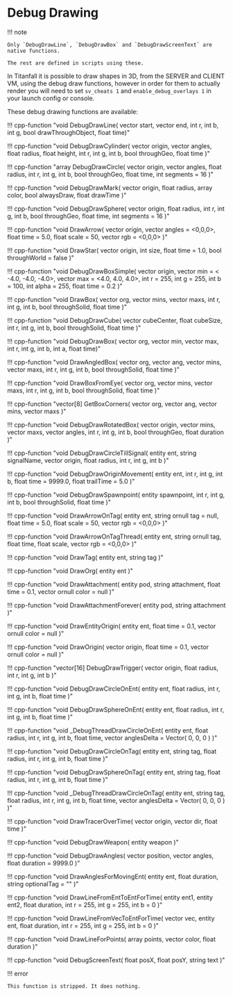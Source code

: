 # Debug Drawing

!!! note

    Only `DebugDrawLine`, `DebugDrawBox` and `DebugDrawScreenText` are native functions.

    The rest are defined in scripts using these.

In Titanfall it is possible to draw shapes in 3D, from the SERVER and CLIENT VM, using the debug draw functions, however in order for them to actually render you will need to set `sv_cheats 1` and `enable_debug_overlays 1` in your launch config or console.

These debug drawing functions are available:


!!! cpp-function "void DebugDrawLine( vector start, vector end, int r, int b, int g, bool drawThroughObject, float time)"

!!! cpp-function "void DebugDrawCylinder( vector origin, vector angles, float radius, float height, int r, int g, int b, bool throughGeo, float time )"

!!! cpp-function "array<vector> DebugDrawCircle( vector origin, vector angles, float radius, int r, int g, int b, bool throughGeo, float time, int segments = 16 )"

!!! cpp-function "void DebugDrawMark( vector origin, float radius, array<int> color, bool alwaysDraw, float drawTime )"

!!! cpp-function "void DebugDrawSphere( vector origin, float radius, int r, int g, int b, bool throughGeo, float time, int segments = 16 )"

!!! cpp-function "void DrawArrow( vector origin, vector angles = <0,0,0>, float time = 5.0, float scale = 50, vector rgb = <0,0,0> )"

!!! cpp-function "void DrawStar( vector origin, int size, float time = 1.0, bool throughWorld = false )"

!!! cpp-function "void DebugDrawBoxSimple( vector origin, vector min = < -4.0, -4.0, -4.0>, vector max = <4.0, 4.0, 4.0>, int r = 255, int g = 255, int b = 100, int alpha = 255, float time = 0.2 )"


!!! cpp-function "void DrawBox( vector org, vector mins, vector maxs, int r, int g, int b, bool throughSolid, float time )"

!!! cpp-function "void DebugDrawCube( vector cubeCenter, float cubeSize, int r, int g, int b, bool throughSolid, float time )"

!!! cpp-function "void DebugDrawBox( vector org, vector min, vector max, int r, int g, int b, int a, float time)"

!!! cpp-function "void DrawAngledBox( vector org, vector ang, vector mins, vector maxs, int r, int g, int b, bool throughSolid, float time )"

!!! cpp-function "void DrawBoxFromEye( vector org, vector mins, vector maxs, int r, int g, int b, bool throughSolid, float time )"

!!! cpp-function "vector[8] GetBoxCorners( vector org, vector ang, vector mins, vector maxs )"

!!! cpp-function "void DebugDrawRotatedBox( vector origin, vector mins, vector maxs, vector angles, int r, int g, int b, bool throughGeo, float duration )"

!!! cpp-function "void DebugDrawCircleTillSignal( entity ent, string signalName, vector origin, float radius, int r, int g, int b )"

!!! cpp-function "void DebugDrawOriginMovement( entity ent, int r, int g, int b, float time = 9999.0, float trailTime = 5.0 )"

!!! cpp-function "void DebugDrawSpawnpoint( entity spawnpoint, int r, int g, int b, bool throughSolid, float time )"

!!! cpp-function "void DrawArrowOnTag( entity ent, string ornull tag = null, float time = 5.0, float scale = 50, vector rgb = <0,0,0> )"

!!! cpp-function "void DrawArrowOnTagThread( entity ent, string ornull tag, float time, float scale, vector rgb = <0,0,0> )"

!!! cpp-function "void DrawTag( entity ent, string tag )"

!!! cpp-function "void DrawOrg( entity ent )"

!!! cpp-function "void DrawAttachment( entity pod, string attachment, float time = 0.1, vector ornull color = null )"

!!! cpp-function "void DrawAttachmentForever( entity pod, string attachment )"

!!! cpp-function "void DrawEntityOrigin( entity ent, float time = 0.1, vector ornull color = null )"

!!! cpp-function "void DrawOrigin( vector origin, float time = 0.1, vector ornull color = null )"

!!! cpp-function "vector[16] DebugDrawTrigger( vector origin, float radius, int r, int g, int b )"

!!! cpp-function "void DebugDrawCircleOnEnt( entity ent, float radius, int r, int g, int b, float time )"

!!! cpp-function "void DebugDrawSphereOnEnt( entity ent, float radius, int r, int g, int b, float time )"

!!! cpp-function "void _DebugThreadDrawCircleOnEnt( entity ent, float radius, int r, int g, int b, float time, vector anglesDelta = Vector( 0, 0, 0 ) )"

!!! cpp-function "void DebugDrawCircleOnTag( entity ent, string tag, float radius, int r, int g, int b, float time )"

!!! cpp-function "void DebugDrawSphereOnTag( entity ent, string tag, float radius, int r, int g, int b, float time )"

!!! cpp-function "void _DebugThreadDrawCircleOnTag( entity ent, string tag, float radius, int r, int g, int b, float time, vector anglesDelta = Vector( 0, 0, 0 ) )"

!!! cpp-function "void DrawTracerOverTime( vector origin, vector dir, float time )"

!!! cpp-function "void DebugDrawWeapon( entity weapon )"

!!! cpp-function "void DebugDrawAngles( vector position, vector angles, float duration = 9999.0 )"

!!! cpp-function "void DrawAnglesForMovingEnt( entity ent, float duration, string optionalTag = "" )"

!!! cpp-function "void DrawLineFromEntToEntForTime( entity ent1, entity ent2, float duration, int r = 255, int g = 255, int b = 0 )"

!!! cpp-function "void DrawLineFromVecToEntForTime( vector vec, entity ent, float duration, int r = 255, int g = 255, int b = 0 )"

!!! cpp-function "void DrawLineForPoints( array<vector> points, vector color, float duration )"


!!! cpp-function "void DebugScreenText( float posX, float posY, string text )"

!!! error

    This function is stripped. It does nothing.

